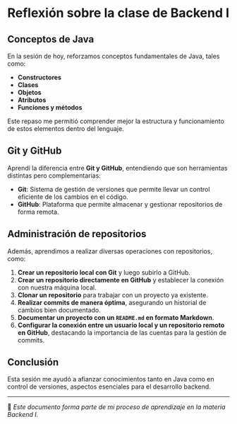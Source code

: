 # Reflexión sobre la clase de Backend I

## Conceptos de Java  
En la sesión de hoy, reforzamos conceptos fundamentales de Java, tales como:  
- **Constructores**  
- **Clases**  
- **Objetos**  
- **Atributos**  
- **Funciones y métodos**  

Este repaso me permitió comprender mejor la estructura y funcionamiento de estos elementos dentro del lenguaje.  

## Git y GitHub  
Aprendí la diferencia entre **Git y GitHub**, entendiendo que son herramientas distintas pero complementarias:  
- **Git**: Sistema de gestión de versiones que permite llevar un control eficiente de los cambios en el código.  
- **GitHub**: Plataforma que permite almacenar y gestionar repositorios de forma remota.  

## Administración de repositorios  
Además, aprendimos a realizar diversas operaciones con repositorios, como:  
1. **Crear un repositorio local con Git** y luego subirlo a GitHub.  
2. **Crear un repositorio directamente en GitHub** y establecer la conexión con nuestra máquina local.  
3. **Clonar un repositorio** para trabajar con un proyecto ya existente.  
4. **Realizar commits de manera óptima**, asegurando un historial de cambios bien documentado.  
5. **Documentar un proyecto con un `README.md` en formato Markdown**.  
6. **Configurar la conexión entre un usuario local y un repositorio remoto en GitHub**, destacando la importancia de las cuentas para la gestión de commits.  

## Conclusión  
Esta sesión me ayudó a afianzar conocimientos tanto en Java como en control de versiones, aspectos esenciales para el desarrollo backend.  

---

📌 *Este documento forma parte de mi proceso de aprendizaje en la materia Backend I.*
